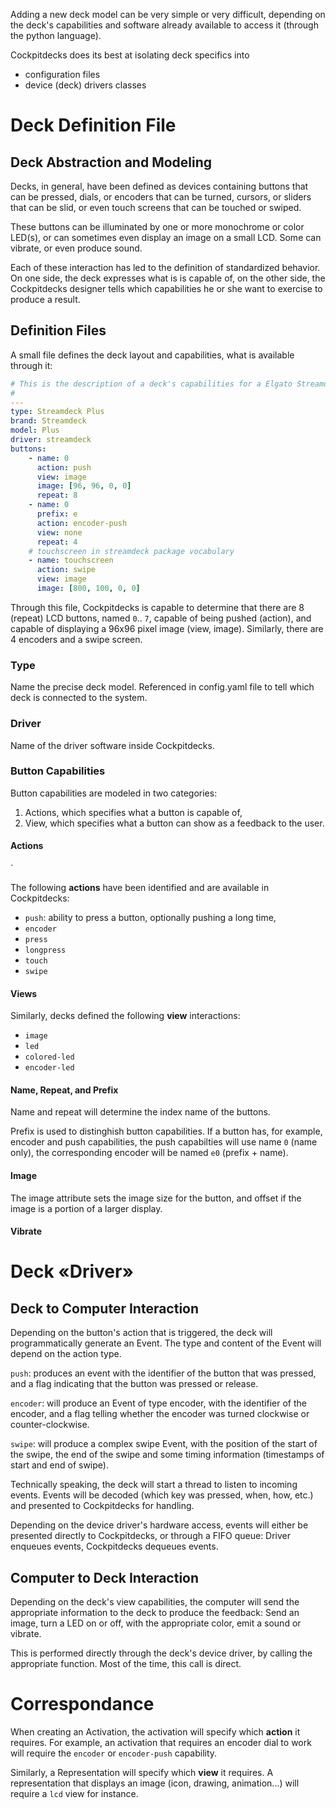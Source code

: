 Adding a new deck model can be very simple or very difficult, depending on the deck's capabilities and software already available to access it (through the python language).

Cockpitdecks does its best at isolating deck specifics into

- configuration files
- device (deck) drivers classes

# Deck Definition File

## Deck Abstraction and Modeling

Decks, in general, have been defined as devices containing buttons that can be pressed, dials, or encoders that can be turned, cursors, or sliders that can be slid, or even touch screens that can be touched or swiped.

These buttons can be illuminated by one or more monochrome or color LED(s), or can sometimes even display an image on a small LCD. Some can vibrate, or even produce sound.

Each of these interaction has led to the definition of standardized behavior. On one side, the deck expresses what is is capable of, on the other side, the Cockpitdecks designer tells which capabilities he or she want to exercise to produce a result.

## Definition Files

A small file defines the deck layout and capabilities, what is available through it:

```yaml
# This is the description of a deck's capabilities for a Elgato Streamdeck Plus device
#
---
type: Streamdeck Plus
brand: Streamdeck
model: Plus
driver: streamdeck
buttons:
    - name: 0
      action: push
      view: image
      image: [96, 96, 0, 0]
      repeat: 8
    - name: 0
      prefix: e
      action: encoder-push
      view: none
      repeat: 4
    # touchscreen in streamdeck package vocabulary
    - name: touchscreen
      action: swipe
      view: image
      image: [800, 100, 0, 0]
```

Through this file, Cockpitdecks is capable to determine that there are 8 (repeat) LCD buttons, named `0`.. `7`, capable of being pushed (action), and capable of displaying a 96x96 pixel image (view, image). Similarly, there are 4 encoders and a swipe screen.

### Type

Name the precise deck model. Referenced in config.yaml file to tell which deck is connected to the system.

### Driver

Name of the driver software inside Cockpitdecks.

### Button Capabilities

Button capabilities are modeled in two categories:

1. Actions, which specifies what a button is capable of,
2. View, which specifies what a button can show as a feedback to the user.

#### Actions

`

The following **actions** have been identified and are available in Cockpitdecks:

- `push`: ability to press a button, optionally pushing a long time,
- `encoder`
- `press`
- `longpress`
- `touch`
- `swipe`

#### Views

Similarly, decks defined the following **view** interactions:

- `image`
- `led`
- `colored-led`
- `encoder-led`

#### Name, Repeat, and Prefix

Name and repeat will determine the index name of the buttons.

Prefix is used to distinghish button capabilities. If a button has, for example, encoder and push capabilities, the push capabilties will use name `0` (name only), the corresponding encoder will be named `e0` (prefix + name).

#### Image

The image attribute sets the image size for the button, and offset if the image is a portion of a larger display.

#### Vibrate

# Deck «Driver»

## Deck to Computer Interaction

Depending on the button's action that is triggered, the deck will programmatically generate an Event. The type and content of the Event will depend on the action type.

`push`: produces an event with the identifier of the button that was pressed, and a flag indicating that the button was pressed or release.

`encoder`: will produce an Event of type encoder, with the identifier of the encoder, and a flag telling whether the encoder was turned clockwise or counter-clockwise.

`swipe`: will produce a complex swipe Event, with the position of the start of the swipe, the end of the swipe and some timing information (timestamps of start and end of swipe).

Technically speaking, the deck will start a thread to listen to incoming events. Events will be decoded (which key was pressed, when, how, etc.) and presented to Cockpitdecks for handling.

Depending on the device driver's hardware access, events will either be presented directly to Cockpitdecks, or through a FIFO queue: Driver enqueues events, Cockpitdecks dequeues events.

## Computer to Deck Interaction

Depending on the deck's view capabilities, the computer will send the appropriate information to the deck to produce the feedback: Send an image, turn a LED on or off, with the appropriate color, emit a sound or vibrate.

This is performed directly through the deck's device driver, by calling the appropriate function. Most of the time, this call is direct.

# Correspondance

When creating an Activation, the activation will specify which **action** it requires. For example, an activation that requires an encoder dial to work will require the `encoder` or `encoder-push` capability.

Similarly, a Representation will specify which **view** it requires. A representation that displays an image (icon, drawing, animation...) will require a `lcd` view for instance.
